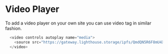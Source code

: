 # Video Player

To add a video player on your own site you can use video tag in similar fashion.

```javascript
  <video controls autoplay name="media">
    <source src="https://gateway.lighthouse.storage/ipfs/QmdQN5R6F8mU4X8qZ3bUXCnCRNKCeaRZ1L2YjPKrbaEmh8" type="video/webm"/>
  </video>
```
